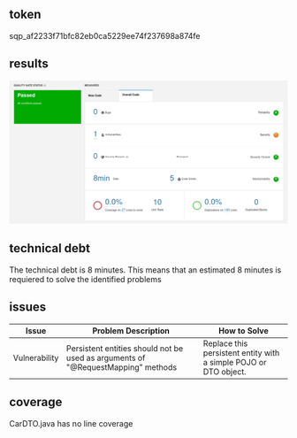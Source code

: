 ## token

sqp_af2233f71bfc82eb0ca5229ee74f237698a874fe

## results

![results](./results.png)


## technical debt
The technical debt is 8 minutes. This means that an estimated 8 minutes is requiered to solve the identified problems

## issues

| Issue | Problem Description | How to Solve |
|---|---|---|
| Vulnerability | Persistent entities should not be used as arguments of "@RequestMapping" methods | Replace this persistent entity with a simple POJO or DTO object.  |

## coverage

CarDTO.java has no line coverage